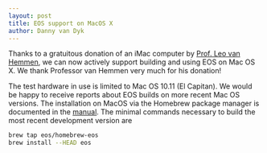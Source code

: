 ```yaml
---
layout: post
title: EOS support on MacOS X
author: Danny van Dyk
---
```


Thanks to a gratuitous donation of an iMac computer by [Prof. Leo van
Hemmen](http://www.professoren.tum.de/en/van-hemmen-leo/), we can now actively
support building and using EOS on Mac OS X. We thank Professor van Hemmen very
much for his donation!

The test hardware in use is limited to Mac OS 10.11 (El Capitan). We would be
happy to receive reports about EOS builds on more recent Mac OS versions. The
installation on MacOS via the Homebrew package manager is documented in the
[manual](manual/manual.pdf).  The minimal commands necessary to build the most
recent development version are

~~~bash
brew tap eos/homebrew-eos
brew install --HEAD eos
~~~
